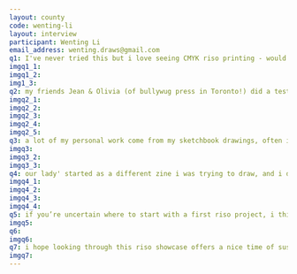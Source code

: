 ```yaml
---
layout: county 
code: wenting-li
layout: interview
participant: Wenting Li
email_address: wenting.draws@gmail.com
q1: I've never tried this but i love seeing CMYK riso printing - would love to try aqua/ flo red/ yellow/ black CMYK separation in a print
imgq1_1: 
imgq1_2: 
img1_3: 
q2: my friends Jean & Olivia (of bullywug press in Toronto!) did a testrun of a riso workshop earlier this year, where they showed friends how to properly colour separate when designing a riso print digitally – plus other fun and useful things. but i started off setting up riso files using bad practices and i find i keep slipping back even after learning new and better ways! what i do is have a separate photoshop folder for each colour, option-click-paint bucket the folder with the HEX code colour that is the closest match for the riso ink colour (your riso printer will have a colour chart with the codes) and set each folder to multiply to get a sense of how colours will overlay when printed. Inside each colour folder, I draw using pure black, and change the layer opacities to get the shades of grey that make all the cool riso colour combinations. this is not a very smart way to do this, as once you merge down your layers, things get messy if you want to change opacities and it can be impossible to make changes cleanly. this isn’t necessarily bad as riso-printing feels quite forgiving of errors. but, the better way is to hue/saturation mask your photoshop folders to the correct hex colour match for the ink colour, so you can work in shades of grey and not use pure black opacities. , , to pick colours, i like to fan out my riso colour samples booklet and try to find interesting colour relationships by twisting it around and laying different colours next to each other. having a physical colour reference gives a nice serendipity & unexpectedness! usually i start from here with a combo of 2-3 colours i think would look cool together, but are different enough to give a good range of overlapping shade possibilities. sometimes this works out, and sometimes once in photoshop i start paint bucketing in drastically different colours & switching the palette around completely. with a zine, i usually stick to the original colour choices quite closely as the focus is on narrative rather than colour exploration, whereas when drawing a print often the colours change completely as the image makes itself known. , 
imgq2_1: 
imgq2_2: 
imgq2_3: 
imgq2_4: 
imgq2_5: 
q3: a lot of my personal work come from my sketchbook drawings, often inspired by the usual trove of collected visual cues which come from fashion & architecture (i feel like the shapes i like here can be echoes of each other!), museum object collections (when i was younger my mother ordered 2 years’ worth of day-by-day calendars from the Met and i still have a lot of these that i’ve kept as to hang on successive bedroom walls), paper ephemera (i love- patterns, giftwrap, postcards, pin backing cards, candy wrappers, bookmarks from small businesses, and restaurant menus), and books i like paging through (a longtime favourite is an embarrassingly dated copy of American scenic drives from life magazine. my father loves to drive & camp cross-country). when i’m trying to think about ideas for a new project, i take cues from work that i’ve enjoyed making, and try to clarify and expand these things into images, or comics, and also through colours.  , 
imgq3: 
imgq3_2: 
imgq3_3: 
q4: our lady' started as a different zine i was trying to draw, and i doodled a giant lady on the beach next to a spread of frustrated planning in my sketchbook. then i decided the giant lady was way more interesting and that became the story instead. i think a lot of what interests me narratively is about the ways we are close to each other and how these relationships are shaped. even literal shapes. maybe it’s a negative shape. or it’s something growing into another. maybe some of what is going on is unknowable. a cool thing about drawing, which i think isn't as easy to do with text, is how you can say just enough without have to say everything. , 
imgq4_1: 
imgq4_2: 
imgq4_3: 
imgq4_4: 
q5: if you’re uncertain where to start with a first riso project, i think flo pink makes everything look better! it’s beautifully shocking on paper and super versatile when layered against other colours, 
imgq5: 
q6: 
imgq6: 
q7: i hope looking through this riso showcase offers a nice time of suspension, and maybe even connection. like with all tasks we try to do during quarantine, this is both a good and not-so-good time to try and read comics and look at art and see things around us. what comes next? (a green new deal, just recovery, and a lot of social change for the better i hope. plus, more art), 
imgq7: 
---
```

